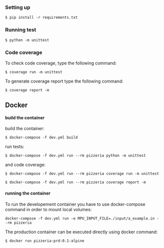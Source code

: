 ### Setting up

```
$ pip install -r requirements.txt
```

### Running test

```
$ python -m unittest
```

### Code coverage

To check code coverage, type the following command:

```
$ coverage run -m unittest
```

To generate coverage report type the following command:

```
$ coverage report -m
```

## Docker

#### build the container

build the container:

```
$ docker-compose -f dev.yml build
```

run tests:

```
$ docker-compose -f dev.yml run --rm pizzeria python -m unittest
```

and code coverage:

```
$ docker-compose -f dev.yml run --rm pizzeria coverage run -m unittest

$ docker-compose -f dev.yml run --rm pizzeria coverage report -m
```

#### running the container

To run the developement container you have to use docker-compose command in order
to mount local volumes:

```
docker-compose -f dev.yml run -e MPU_INPUT_FILE=./input/a_example.in --rm pizzeria
```

The production container can be executed directly using
docker command:

```
$ docker run pizzeria-prd:0.1-alpine
```